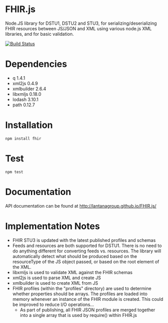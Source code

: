 # FHIR.js
Node.JS library for DSTU1, DSTU2 and STU3, for serializing/deserializing FHIR resources between JS/JSON and XML using various node.js XML libraries, and for basic validation. 

[![Build Status](https://ci.appveyor.com/api/projects/status/nt0h6ufvhdvk7obc/branch/master?svg=true)](https://ci.appveyor.com/project/seanmcilvenna/fhir-js)

# Dependencies
* q 1.4.1
* xml2js 0.4.9
* xmlbuilder 2.6.4
* libxmljs 0.18.0
* lodash 3.10.1
* path 0.12.7

# Installation
```
npm install fhir
```

# Test
```
npm test
```

# Documentation
API documentation can be found at http://lantanagroup.github.io/FHIR.js/

# Implementation Notes
* FHIR STU3 is updated with the latest published profiles and schemas
* Feeds and resources are both supported for DSTU1. There is no need to do anything different for converting feeds vs. resources. The library will automatically detect what should be produced based on the resourceType of the JS object passed, or based on the root element of the XML.
* libxmljs is used to validate XML against the FHIR schemas
* xml2js is used to parse XML and create JS
* xmlbuilder is used to create XML from JS
* FHIR profiles (within the "profiles" directory) are used to determine whether properties should be arrays. The profiles are loaded into memory whenever an instance of the FHIR module is created. This could be improved to reduce I/O operations...
  * As part of publishing, all FHIR JSON profiles are merged together into a single array that is used by require() within FHIR.js

